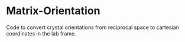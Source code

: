 # Matrix-Orientation

Code to convert crystal orientations from reciprocal space to cartesian coordinates in the lab frame.